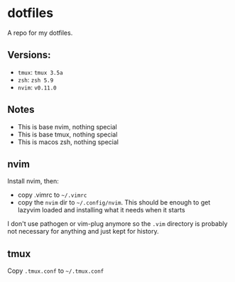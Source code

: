 dotfiles
========

A repo for my dotfiles.

## Versions:

* `tmux`: `tmux 3.5a`
* `zsh`: `zsh 5.9`
* `nvim`: `v0.11.0`

## Notes

* This is base nvim, nothing special
* This is base tmux, nothing special
* This is macos zsh, nothing special

## nvim

Install nvim, then:

* copy .vimrc to `~/.vimrc`
* copy the `nvim` dir to `~/.config/nvim`. This should be enough to get lazyvim loaded and installing what it needs when it starts

I don't use pathogen or vim-plug anymore so the `.vim` directory is probably not necessary for anything and just kept for history.

## tmux

Copy `.tmux.conf` to `~/.tmux.conf`
